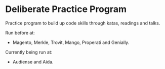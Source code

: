 # Deliberate Practice Program

Practice program to build up code skills through katas, readings and talks.

Run before at:

* Magento, Merkle, Trovit, Mango, Properati and Genially.

Currently being run at:

* Audiense and Aida.
